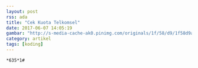 ```yaml
---
layout: post
rss: ada
title: "Cek Kuota Telkomsel"
date: 2017-06-07 14:05:19
gambar: "http://s-media-cache-ak0.pinimg.com/originals/1f/58/d9/1f58d9a7d04628cff39f9df64623fcbf.jpg"
category: artikel
tags: [koding]
---
```


```
*635*1#
```